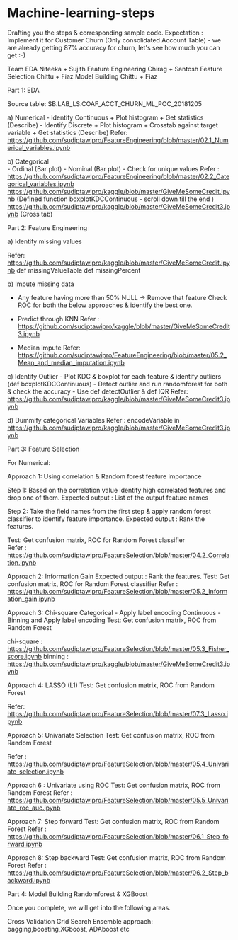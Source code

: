 # Machine-learning-steps

Drafting you the steps & corresponding sample code. 
Expectation  : Implement it for Customer Churn (Only consolidated Account Table) - we are already getting 87% accuracy for churn, let's see how much you can get :-) 

Team
EDA	Niteeka + Sujith
Feature Engineering	Chirag + Santosh
Feature Selection 	Chittu + Fiaz
Model Building 	Chittu + Fiaz

Part 1: EDA 

Source table: SB.LAB_LS.COAF_ACCT_CHURN_ML_POC_20181205

a) Numerical
      - Identify Continuous +  Plot histogram + Get statistics (Describe)
      - Identify Discrete + Plot histogram + Crosstab against target variable + Get statistics (Describe)
Refer:  https://github.com/sudiptawipro/FeatureEngineering/blob/master/02.1_Numerical_variables.ipynb   

b) Categorical  
      - Ordinal (Bar plot)
      - Nominal  (Bar plot)
      - Check for unique values
Refer : 
https://github.com/sudiptawipro/FeatureEngineering/blob/master/02.2_Categorical_variables.ipynb  
https://github.com/sudiptawipro/kaggle/blob/master/GiveMeSomeCredit.ipynb  (Defined function boxplotKDCContinuous - scroll down till the end ) 
https://github.com/sudiptawipro/kaggle/blob/master/GiveMeSomeCredit3.ipynb (Cross tab)


Part 2: Feature Engineering 

a)  Identify missing values 

Refer: https://github.com/sudiptawipro/kaggle/blob/master/GiveMeSomeCredit.ipynb
	 def missingValueTable
	 def missingPercent   

b) Impute missing data  

   - Any feature having more than 50% NULL -> Remove that feature
     Check ROC for both the below approaches & identify the best one.
 
   - Predict through KNN
     Refer : https://github.com/sudiptawipro/kaggle/blob/master/GiveMeSomeCredit3.ipynb
  -  Median impute 
     Refer: https://github.com/sudiptawipro/FeatureEngineering/blob/master/05.2_Mean_and_median_imputation.ipynb


c)  Identify Outlier
    - Plot KDC & boxplot for each feature & identify outliers (def boxplotKDCContinuous)
    - Detect outlier and run randomforest for both & check the accuracy 
    -  Use def detectOutlier & def IQR 
    Refer: https://github.com/sudiptawipro/kaggle/blob/master/GiveMeSomeCredit3.ipynb

d) Dummify categorical Variables
    Refer : encodeVariable in https://github.com/sudiptawipro/kaggle/blob/master/GiveMeSomeCredit3.ipynb

Part 3: Feature Selection 

For Numerical:

Approach 1: Using correlation & Random forest feature importance 

Step 1: 
Based on the correlation value identify high correlated features and drop one of them.
Expected output : List of the output feature names

Step 2:
Take the field names from the first step & apply random forest classifier to identify feature importance.
Expected output : Rank the features.

Test: Get confusion matrix, ROC for Random Forest classifier  
Refer : https://github.com/sudiptawipro/FeatureSelection/blob/master/04.2_Correlation.ipynb  
 
Approach 2: Information Gain
Expected output : Rank the features.
Test: Get confusion matrix, ROC for Random Forest classifier
Refer : https://github.com/sudiptawipro/FeatureSelection/blob/master/05.2_Information_gain.ipynb  

Approach 3: Chi-square 
Categorical - Apply label encoding 
Continuous - Binning and Apply label encoding 
Test: Get confusion matrix, ROC from Random Forest

chi-square : https://github.com/sudiptawipro/FeatureSelection/blob/master/05.3_Fisher_score.ipynb
binning : https://github.com/sudiptawipro/kaggle/blob/master/GiveMeSomeCredit3.ipynb

Approach 4: LASSO (L1)
Test: Get confusion matrix, ROC from Random Forest

Refer: https://github.com/sudiptawipro/FeatureSelection/blob/master/07.3_Lasso.ipynb 
 
Approach 5: Univariate Selection 
Test: Get confusion matrix, ROC from Random Forest

Refer : https://github.com/sudiptawipro/FeatureSelection/blob/master/05.4_Univariate_selection.ipynb 
 
Approach 6 : Univariate using ROC
Test: Get confusion matrix, ROC from Random Forest
Refer : https://github.com/sudiptawipro/FeatureSelection/blob/master/05.5_Univariate_roc_auc.ipynb

Approach 7: Step forward
Test: Get confusion matrix, ROC from Random Forest
Refer : https://github.com/sudiptawipro/FeatureSelection/blob/master/06.1_Step_forward.ipynb 
 
Approach 8: Step backward
Test: Get confusion matrix, ROC from Random Forest
Refer : https://github.com/sudiptawipro/FeatureSelection/blob/master/06.2_Step_backward.ipynb 
 
Part 4: Model Building
Randomforest & XGBoost  

Once you complete, we will get into the following areas.

Cross Validation
Grid Search
Ensemble approach: bagging,boosting,XGboost, ADAboost etc
